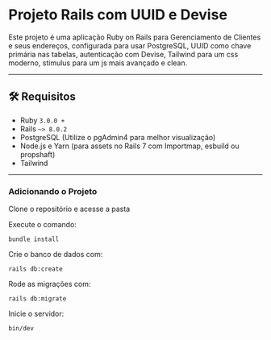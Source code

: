 # Projeto Rails com UUID e Devise 

Este projeto é uma aplicação Ruby on Rails para Gerenciamento de Clientes e seus endereços, configurada para usar PostgreSQL, UUID como chave primária nas tabelas, autenticação com Devise, Tailwind para um css moderno, stimulus para um js mais avançado e clean.

---

## 🛠️ Requisitos

- Ruby `3.0.0 +`
- Rails `~> 8.0.2`
- PostgreSQL (Utilize o pgAdmin4 para melhor visualização) 
- Node.js e Yarn (para assets no Rails 7 com Importmap, esbuild ou propshaft)
- Tailwind

---

### Adicionando o Projeto
Clone o repositório e acesse a pasta

Execute o comando:

    bundle install

Crie o banco de dados com:

    rails db:create 

Rode as migrações com:

    rails db:migrate


Inicie o servidor:

    bin/dev
